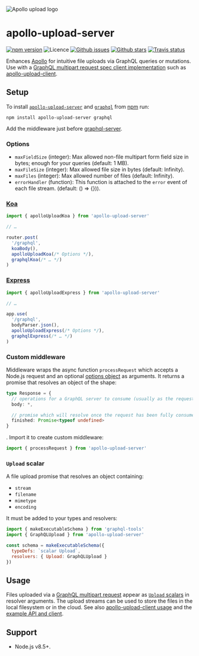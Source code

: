 ![Apollo upload logo](https://cdn.rawgit.com/jaydenseric/apollo-upload-server/6831fef/apollo-upload-logo.svg)

# apollo-upload-server

[![npm version](https://img.shields.io/npm/v/apollo-upload-server.svg)](https://npm.im/apollo-upload-server) ![Licence](https://img.shields.io/npm/l/apollo-upload-server.svg) [![Github issues](https://img.shields.io/github/issues/jaydenseric/apollo-upload-server.svg)](https://github.com/jaydenseric/apollo-upload-server/issues) [![Github stars](https://img.shields.io/github/stars/jaydenseric/apollo-upload-server.svg)](https://github.com/jaydenseric/apollo-upload-server/stargazers) [![Travis status](https://img.shields.io/travis/jaydenseric/apollo-upload-server.svg)](https://travis-ci.org/jaydenseric/apollo-upload-server)

Enhances [Apollo](https://apollographql.com) for intuitive file uploads via GraphQL queries or mutations. Use with a [GraphQL multipart request spec client implementation](https://github.com/jaydenseric/graphql-multipart-request-spec#client) such as [apollo-upload-client](https://github.com/jaydenseric/apollo-upload-client).

## Setup

To install [`apollo-upload-server`](https://npm.im/apollo-upload-server) and [`graphql`](https://npm.im/graphql) from [npm](https://npmjs.com) run:

```shell
npm install apollo-upload-server graphql
```

Add the middleware just before [graphql-server](https://github.com/apollographql/graphql-server).

### Options

- `maxFieldSize` (integer): Max allowed non-file multipart form field size in bytes; enough for your queries (default: 1 MB).
- `maxFileSize` (integer): Max allowed file size in bytes (default: Infinity).
- `maxFiles` (integer): Max allowed number of files (default: Infinity).
- `errorHandler` (function): This function is attached to the `error` event of each file stream. (default: () => {})).

### [Koa](http://koajs.com)

```js
import { apolloUploadKoa } from 'apollo-upload-server'

// …

router.post(
  '/graphql',
  koaBody(),
  apolloUploadKoa(/* Options */),
  graphqlKoa(/* … */)
)
```

### [Express](http://expressjs.com)

```js
import { apolloUploadExpress } from 'apollo-upload-server'

// …

app.use(
  '/graphql',
  bodyParser.json(),
  apolloUploadExpress(/* Options */),
  graphqlExpress(/* … */)
)
```

### Custom middleware

Middleware wraps the async function `processRequest` which accepts a Node.js request and an optional [options object](#options) as arguments. It returns a promise that resolves an object of the shape:

```ts
type Response = {
  // operations for a GraphQL server to consume (usually as the request body)
  body: *,

  // promise which will resolve once the request has been fully consumed
  finished: Promise<typeof undefined>
}
```

. Import it to create custom middleware:

```js
import { processRequest } from 'apollo-upload-server'
```

### `Upload` scalar

A file upload promise that resolves an object containing:

- `stream`
- `filename`
- `mimetype`
- `encoding`

It must be added to your types and resolvers:

```js
import { makeExecutableSchema } from 'graphql-tools'
import { GraphQLUpload } from 'apollo-upload-server'

const schema = makeExecutableSchema({
  typeDefs: `scalar Upload`,
  resolvers: { Upload: GraphQLUpload }
})
```

## Usage

Files uploaded via a [GraphQL multipart request](https://github.com/jaydenseric/graphql-multipart-request-spec) appear as [`Upload` scalars](#upload-scalar) in resolver arguments. The upload streams can be used to store the files in the local filesystem or in the cloud. See also [apollo-upload-client usage](https://github.com/jaydenseric/apollo-upload-client#usage) and the [example API and client](https://github.com/jaydenseric/apollo-upload-examples).

## Support

- Node.js v8.5+.
